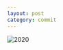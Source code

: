 ```yaml
---
layout: post
category: commit
---
```


![2020](https://khjzzm.github.io/assets/image/wakatime/2020.png)